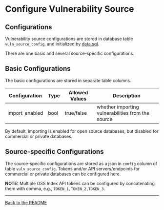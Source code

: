 # Configure Vulnerability Source

## Configurations

Vulnerability source configurations are stored in database table `vuln_source_config`,
and initialized by [data.sql](../src/main/resources/data.sql).

There are one basic and several source-specific configurations.

## Basic Configurations

The basic configurations are stored in separate table columns.

| Configuration     | Type   | Allowed Values  | Description                                                                         |
|-------------------|--------|-----------------|-------------------------------------------------------------------------------------|
| import_enabled    | bool   | true/false      | whether importing vulnerabilities from the source                                   |

By default, importing is enabled for open source databases, but disabled for commercial or private databases.

## Source-specific Configurations

The source-specific configurations are stored as a json in `config` column of table `vuln_source_config`.
Tokens and/or API servers/endpoints for commercial or private databases can be configured here.

**NOTE:**
Multiple OSS Index API tokens can be configured by concatenating them with comma, e.g., `TOKEN_1,TOKEN_2,TOKEN_3`.

---
[Back to the README](../README.md)
